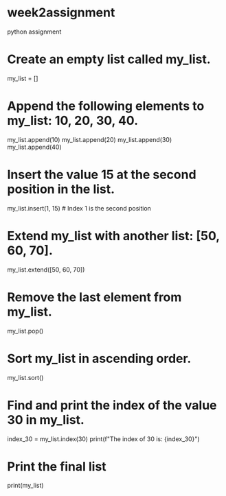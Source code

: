 # week2assignment
python assignment
# Create an empty list called my_list.
my_list = []

# Append the following elements to my_list: 10, 20, 30, 40.
my_list.append(10)
my_list.append(20)
my_list.append(30)
my_list.append(40)

# Insert the value 15 at the second position in the list.
my_list.insert(1, 15)  # Index 1 is the second position

# Extend my_list with another list: [50, 60, 70].
my_list.extend([50, 60, 70])

# Remove the last element from my_list.
my_list.pop()

# Sort my_list in ascending order.
my_list.sort()

# Find and print the index of the value 30 in my_list.
index_30 = my_list.index(30)
print(f"The index of 30 is: {index_30}")

# Print the final list
print(my_list)
